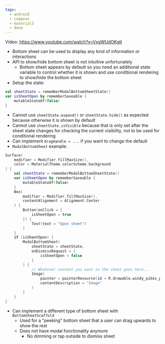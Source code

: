 ```yaml
---
tags:
  - android
  - compose
  - material3
  - done
---
```

Video: https://www.youtube.com/watch?v=VxgWUdOKgtI
- Bottom sheet can be used to display any kind of information or interactions
- API to show/hide bottom sheet is not intuitive unfortunately
	- Bottom sheet appears by default so you need an additional state variable to control whether it is shown and use conditional rendering to show/hide the bottom sheet
- Setup the state:
```kotlin
val sheetState = rememberModalBottomSheetState()
var isSheetOpen by rememberSaveable {
	mutableStateOf(false)
}
```
- Cannot use `sheetState.expand()` or `sheetState.hide()` as expected because otherwise it is shown by default
- Cannot use `sheetState.isVisible` because that is only set after the sheet state changes for checking the current visibility, not to be used for conditional rendering
- Can implement `dragHandle = ...` if you want to change the default
- `ModalBottomSheet` example:
```kotlin
Surface(
	modifier = Modifier.fillMaxSize(),
	color = MaterialTheme.colorScheme.background
) {
	val sheetState = rememberModalBottomSheetState()
	var isSheetOpen by rememberSaveable {
		mutableStateOf(false)
	}
	Box(
		modifier = Modifier.fillMaxSize(),
		contentAlignment = Alignment.Center
	) {
		Button(onClick = {
			isSheetOpen = true
		}) {
			Text(text = "Open sheet")
		}
	}
	if (isSheetOpen) {
		ModalBottomSheet(
			sheetState = sheetState,
			onDismissRequest = {
				isSheetOpen = false
			}
		) {
			// Whatever content you want in the sheet goes here...
			Image(
				painter = painterResource(id = R.drawable.windy_pikes_peak),
				contentDescription = "Image"
			)
		}
	}
}
```
- Can implement a different type of bottom sheet with `BottomSheetScaffold`
	- Used for a "peeking" bottom sheet that a user can drag upwards to show the rest
	- Does not have modal functionality anymore
		- No dimming or tap outside to dismiss sheet
